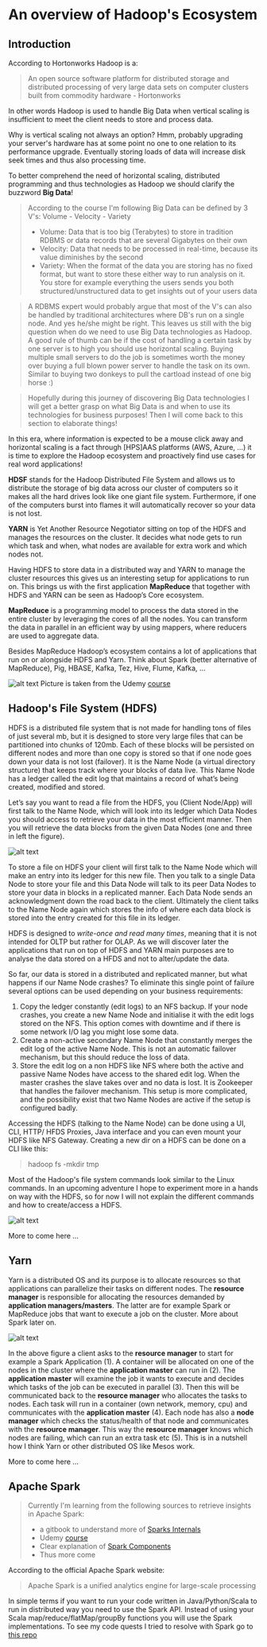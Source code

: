 # An overview of Hadoop's Ecosystem

## Introduction
According to Hortonworks Hadoop is a:

> An open source software platform for distributed storage and distributed processing of very large data sets on computer clusters built from commodity hardware - Hortonworks

In other words Hadoop is used to handle Big Data when vertical scaling is insufficient to meet the client
needs to store and process data.

Why is vertical scaling not always an option? Hmm, probably upgrading your server's hardware has at some point no one to one relation to its performance upgrade. 
Eventually storing loads of data will increase disk seek times and thus also processing time. 
  
To better comprehend the need of horizontal scaling, distributed programming and thus technologies as Hadoop we should clarify the buzzword  **Big Data**!

> According to the course I'm following Big Data can be defined by 3 V's: Volume - Velocity - Variety 
> * Volume: Data that is too big (Terabytes) to store in tradition RDBMS or data records that are several Gigabytes on their own
> * Velocity:  Data that needs to be processed in real-time, because its value diminishes by the second
> * Variety: When the format of the data you are storing has no fixed format, but want to store these  either way 
to run analysis on it. You store for example everything the users sends you both structured/unstructured data to get insights out of your users data

>A RDBMS expert would probably argue that most of the V's can also be handled by traditional architectures where DB's run on a single node. 
And yes he/she might be right. 
This leaves us still with the big question when do we need to use Big Data technologies as Hadoop. A good rule of thumb 
can be if the cost of handling a certain task by one server 
is to high you should use horizontal scaling. Buying multiple small servers to do the job is sometimes worth the money 
over buying a full blown power server to handle the task on its own. 
Similar to buying two donkeys to pull the cartload instead of one big horse :)

>Hopefully during this journey of discovering Big Data technologies I will get a better grasp on what Big Data is and when to use its technologies for business purposes! 
Then I will come back to this section to elaborate things!


In this era, where information is expected to be a mouse click away and horizontal scaling is a fact through [HPS]AAS 
platforms (AWS, Azure, …) it is time to explore the Hadoop ecosystem and proactively find use cases for real word applications!

**HDSF** stands for the Hadoop Distributed File System and allows us to distribute the storage of big data 
across our cluster of computers so it makes all the hard drives look like one giant file system. 
Furthermore, if one of the computers burst into flames it will automatically recover so your data is not lost. 
 
**YARN** is Yet Another Resource Negotiator sitting on top of the HDFS and manages the resources on the cluster. 
It decides what node gets to run which task and when, what nodes are available for extra work and which nodes not.

Having HDFS to store data in a distributed way and YARN to manage the cluster resources this gives us an interesting 
setup for applications to run on. This brings us with the first application **MapReduce** that together with HDFS and 
YARN can be seen as Hadoop’s Core ecosystem. 

**MapReduce** is a programming model to process the data stored in the entire cluster by leveraging the cores of all the nodes. 
You can transform the data in parallel in an efficient way by using mappers, where reducers are used to aggregate data. 

Besides MapReduce Hadoop’s ecosystem contains a lot of applications that run on or alongside HDFS and Yarn. 
Think about Spark (better alternative of MapReduce), Pig, HBASE, Kafka, Tez, Hive, Flume, Kafka, ...

![alt text](https://github.com/msnm/DiscoveringBigData/raw/master/hadoop/notes/img/hadoopsecosystem.png "HadoopsEcosystem") 
Picture is taken from the Udemy [course](https://www.udemy.com/the-ultimate-hands-on-hadoop-tame-your-big-data)

## Hadoop's File System (HDFS)

HDFS is a distributed file system that is not made for handling tons of files of just several mb, 
but it is designed to store very large files that can be 
partitioned into chunks of 120mb. Each of these blocks will be persisted on different nodes and more than one copy is stored so that 
if one node goes down your data is not lost (failover). It is the Name Node (a virtual directory structure) that keeps 
track where your blocks of data live. This Name Node has a ledger called the edit log that maintains a record of 
what’s being created, modified and stored. 

Let’s say you want to read a file from the HDFS, you (Client Node/App) will first talk to the Name Node, which will look 
into its ledger which Data Nodes you should access to retrieve your data in the most efficient manner. 
Then you will retrieve the data blocks from the given Data Nodes (one and three in left the figure). 

![alt text](https://github.com/msnm/DiscoveringBigData/raw/master/hadoop/notes/img/read_write_hfds.png "Left: reading from HDFS, Right: writing to HDFS") 

To store a file on HDFS your client will first talk to the Name Node which will make an entry into its ledger for 
this new file. Then you talk to a single Data Node to store your file and this Data Node will talk to its peer Data Nodes 
to store your data in blocks in a replicated manner. Each Data Node sends an acknowledgment down the road back to the client. 
Ultimately the client talks to the Name Node again which stores the info of where each data block is stored into the entry 
created for this file in its ledger. 

HDFS is designed to *write-once and read many times*, meaning that it is not intended for OLTP but rather for OLAP. As we will discover later the applications
that run on top of HDFS and YARN main purposes are to analyse the data stored on a HFDS and not to alter/update the data. 

So far, our data is stored in a distributed and replicated manner, but what happens if our Name Node crashes? 
To eliminate this single point of failure several options can be used depending on your business requirements: 
1)	Copy the ledger constantly (edit logs) to an NFS backup. If your node crashes, you create a new Name Node and 
    initialise it with the edit logs stored on the NFS. This option comes with downtime and if there is some network I/O lag you might lose some data. 
2)	Create a non-active secondary Name Node that constantly merges the edit log of the active Name Node. 
    This is not an automatic failover mechanism, but this should reduce the loss of data.
3)	Store the edit log on a non HDFS like NFS where both the active and passive Name Nodes have access to the shared 
    edit log. When the master crashes the slave takes over and no data is lost. It is Zookeeper that handles the failover mechanism. 
    This setup is more complicated, and the possibility exist that two Name Nodes are active if the setup is configured badly.

Accessing the HDFS (talking to the Name Node) can be done using a UI, CLI, HTTP/ HFDS Proxies, Java interface and you can even mount your HDFS like NFS Gateway.
Creating a new dir on a HDFS can be done on a CLI like this: 
> hadoop fs -mkdir tmp

Most of the Hadoop's file system commands look similar to the Linux commands. In an upcoming adventure I hope to experiment more
 in a hands on way with the HDFS, so for now I will not explain the different commands and how to create/access a HDFS.
  
![alt text](https://github.com/msnm/DiscoveringBigData/raw/master/hadoop/notes/img/architecture_hdfs.png "Basic architecture sketch of a HDFS") 

More to come here ...  


## Yarn

Yarn is a distributed OS and its purpose is to allocate resources so that applications can parallelize their tasks on different nodes. 
The **resource manager** is responsible for allocating the resources demanded by **application managers/masters**. The latter are
for example Spark or MapReduce jobs that want to execute a job on the cluster. More about Spark later on.  

![alt text](https://github.com/msnm/DiscoveringBigData/raw/master/hadoop/notes/img/yarn.png "Basic architecture sketch of a HDFS") 

In the above figure a client asks to the **resource manager** to start for example a Spark Application (1). 
A container will be allocated on one of the nodes in the cluster where the **application master** can run in (2). 
The **application master** will examine the job it wants to execute and decides which tasks of the job can be executed in parallel (3).
Then this will be communicated back to the **resource manager** who allocates the tasks to nodes. Each task will run in 
a container (own network, memory, cpu) and communicates with the **application master** (4). Each node has also a **node manager** 
which checks the status/health of that node and communicates with the **resource manager**. This way the **resource manager** knows which
nodes are failing, which can run an extra task etc (5). This is in a nutshell how I think Yarn or other distributed OS like Mesos work.  
 
More to come here ...

## Apache Spark

> Currently I'm learning from the following sources to retrieve insights in Apache Spark: 
>* a gitbook to understand more of [Sparks Internals](https://jaceklaskowski.gitbooks.io/mastering-apache-spark/)
>* Udemy [course](https://www.udemy.com/apache-spark-with-scala-hands-on-with-big-data)
>* Clear explanation of [Spark Components](https://www.youtube.com/watch?v=m4pYYnY4_gU&list=PLFxgwFEQig6wWDHq3iMfjm5ZCHs_UdIp7)
>* Thus more come

According to the official Apache Spark website:

> Apache Spark is a unified analytics engine for large-scale processing

In simple terms if you want to run your code written in Java/Python/Scala to run in distributed way you need to use
the Spark API. Instead of using your Scala map/reduce/flatMap/groupBy functions you will use the Spark implementations.
To see my code quests I tried to resolve with Spark go to [this repo](https://github.com/msnm/DiscoveringBigData/tree/master/spark/code/helloworld/src/main/scala/spark/exercises)










